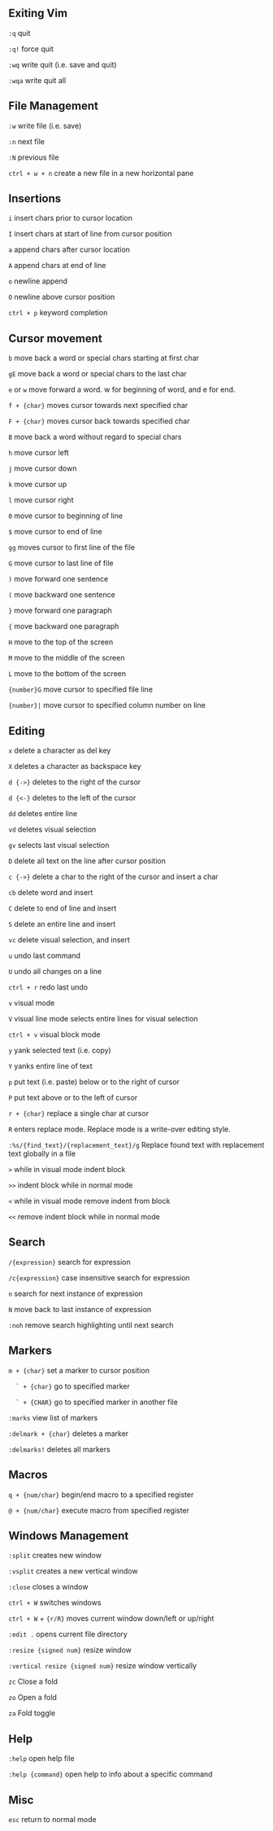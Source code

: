 ## Exiting Vim

`:q` quit

`:q!` force quit

`:wq` write quit (i.e. save and quit)

`:wqa` write quit all

## File Management

`:w` write file (i.e. save)

`:n` next file

`:N` previous file

`ctrl + w + n` create a new file in a new horizontal pane

## Insertions

`i` insert chars prior to cursor location

`I` insert chars at start of line from cursor position

`a` append chars after cursor location

`A` append chars at end of line

`o` newline append

`O` newline above cursor position

`ctrl + p` keyword completion

## Cursor movement

`b` move back a word or special chars starting at first char

`gE` move back a word or special chars to the last char

`e` or `w` move forward a word. w for beginning of word, and e for end.

`f + {char}` moves cursor towards next specified char

`F + {char}` moves cursor back towards specified char

`B` move back a word without regard to special chars

`h` move cursor left

`j` move cursor down

`k` move cursor up

`l` move cursor right

`0` move cursor to beginning of line

`$` move cursor to end of line

`gg` moves cursor to first line of the file

`G` move cursor to last line of file

`)` move forward one sentence

`(` move backward one sentence

`}` move forward one paragraph

`{` move backward one paragraph

`H` move to the top of the screen

`M` move to the middle of the screen

`L` move to the bottom of the screen

`{number}G` move cursor to specified file line

`{number}|` move cursor to specified column number on line

## Editing

`x` delete a character as del key

`X` deletes a character as backspace key

`d {->}` deletes to the right of the cursor

`d {<-}` deletes to the left of the cursor

`dd` deletes entire line

`vd` deletes visual selection

`gv` selects last visual selection

`D` delete all text on the line after cursor position

`c {->}` delete a char to the right of the cursor and insert a char

`cb` delete word and insert

`C` delete to end of line and insert

`S` delete an entire line and insert

`vc` delete visual selection, and insert

`u` undo last command

`U` undo all changes on a line

`ctrl + r` redo last undo

`v` visual mode

`V` visual line mode selects entire lines for visual selection

`ctrl + v` visual block mode

`y` yank selected text (i.e. copy)

`Y` yanks entire line of text

`p` put text (i.e. paste) below or to the right of cursor

`P` put text above or to the left of cursor

`r + {char}` replace a single char at cursor

`R` enters replace mode. Replace mode is a write-over editing style.

`:%s/{find_text}/{replacement_text}/g` Replace found text with replacement text globally in a file

`>` while in visual mode indent block

`>>` indent block while in normal mode

`<` while in visual mode remove indent from block

`<<` remove indent block while in normal mode

## Search

`/{expression}` search for expression

`/c{expression}` case insensitive search for expression

`n` search for next instance of expression

`N` move back to last instance of expression

`:noh` remove search highlighting until next search

## Markers

`m + {char}` set a marker to cursor position

``  ` + {char}`` go to specified marker

``  ` + {CHAR}`` go to specified marker in another file

`:marks` view list of markers

`:delmark + {char}` deletes a marker

`:delmarks!` deletes all markers

## Macros

`q + {num/char}` begin/end macro to a specified register

`@ + {num/char}` execute macro from specified register

## Windows Management

`:split` creates new window

`:vsplit` creates a new vertical window

`:close` closes a window

`ctrl + W` switches windows

`ctrl + W` + `{r/R}` moves current window down/left or up/right

`:edit .` opens current file directory

`:resize {signed num}` resize window

`:vertical resize {signed num}` resize window vertically

`zc` Close a fold

`zo` Open a fold

`za` Fold toggle

## Help

`:help` open help file

`:help {command}` open help to info about a specific command

## Misc

`esc` return to normal mode
